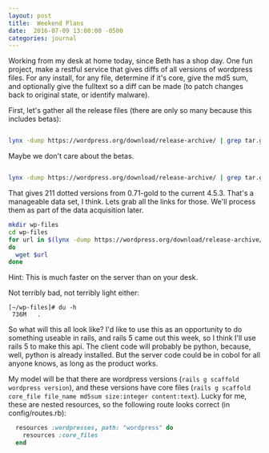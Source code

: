 ```yaml
---
layout: post
title:  Weekend Plans
date:  2016-07-09 13:00:00 -0500
categories: journal
---
```


Working from my desk at home today, since Beth has a shop day. One fun project, make
a restful service that gives diffs of all versions of wordpress files. For any install,
for any file, determine if it's core, give the md5 sum, and optionally give the fulltext
so a diff can be made (to patch changes back to original state, or identify malware).

First, let's gather all the release files (there are only so many because this includes betas):

```bash

lynx -dump https://wordpress.org/download/release-archive/ | grep tar.gz$ | grep [0-9]\.\ htt

```

Maybe we don't care about the betas.

```bash

lynx -dump https://wordpress.org/download/release-archive/ | grep tar.gz$ | grep [0-9]\.\ htt | grep -Ev 'beta|RC'

```

That gives 211 dotted versions from 0.71-gold to the current 4.5.3. That's a manageable data set, I think. Lets grab all the links for those. We'll process them as part of the data acquisition later.
```bash
mkdir wp-files
cd wp-files
for url in $(lynx -dump https://wordpress.org/download/release-archive/ | grep tar.gz$ | grep [0-9]\.\ htt | grep -Ev 'beta|RC' | awk '{print $2}')
do
  wget $url
done
```

Hint: This is much faster on the server than on your desk.

Not terribly bad, not terribly light either:
```
[~/wp-files]# du -h
 736M	.
```

So what will this all look like? I'd like to use this as an opportunity to do something useable in rails, and rails 5 came out this week, so I think I'll use rails 5 to make this api. The client code will probably be python, because, well, python is already installed. But the server code could be in cobol for all anyone knows, as long as the product works.

My model will be that there are wordpress versions (```rails g scaffold wordpress version```), and these versions have core files (```rails g scaffold core_file file_name md5sum size:integer content:text```). Lucky for me, these are nested resources, so the following route looks correct (in config/routes.rb):

```ruby
  resources :wordpresses, path: "wordpress" do
    resources :core_files
  end
```